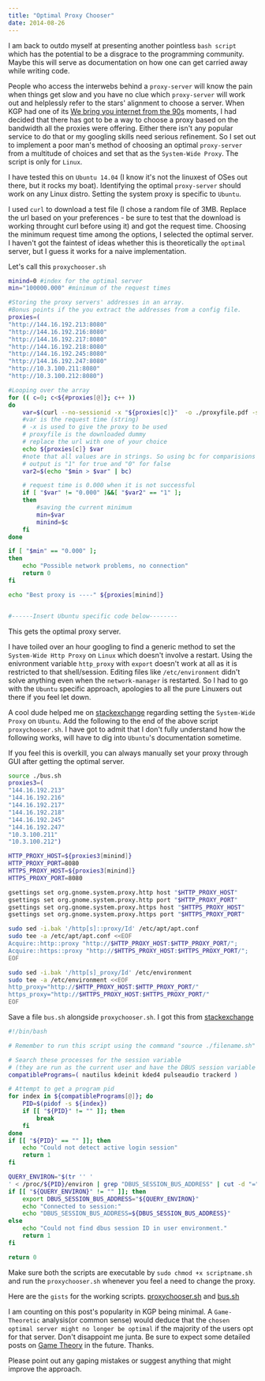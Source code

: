 ```yaml
---
title: "Optimal Proxy Chooser"
date: 2014-08-26
---
```

I am back to outdo myself at presenting another pointless `bash script` which has the potential to be a disgrace to the programming community. Maybe this will serve as documentation on how one can get carried away while writing code. 

People who access the interwebs behind a `proxy-server` will know the pain when things get slow and you have no clue which `proxy-server` will work out and helplessly refer to the stars' alignment to choose a server. When KGP had one of its [We bring you internet from the 90s](http://hotmeme.net/media/i/d/6/r0W-how-cable-companies-think.jpg) moments, I had decided that there has got to be a way to choose a proxy based on the bandwidth all the proxies were offering. Either there isn't any popular service to do that or my googling skills need serious refinement. So I set out to implement a poor man's method of choosing an optimal `proxy-server` from a multitude of choices and set that as the `System-Wide Proxy`. The script is only for `Linux`.

I have tested this on `Ubuntu 14.04` (I know it's not the linuxest of OSes out there, but it rocks my boat). Identifying the optimal `proxy-server` should work on any Linux distro. Setting the system proxy is specific to `Ubuntu`. 


I used `curl` to download a test file (I chose a random file of 3MB. Replace the url based on your preferences - be sure to test that the download is working throught curl before using it) and got the request time. Choosing the minimum request time among the options, I selected the optimal server. I haven't got the faintest of ideas whether this is theoretically the `optimal` server, but I guess it works for a naive implementation.

Let's call this `proxychooser.sh`
```bash
minind=0 #index for the optimal server
min="100000.000" #minimum of the request times

#Storing the proxy servers' addresses in an array.
#Bonus points if the you extract the addresses from a config file.
proxies=(
"http://144.16.192.213:8080"
"http://144.16.192.216:8080"
"http://144.16.192.217:8080"
"http://144.16.192.218:8080"
"http://144.16.192.245:8080"
"http://144.16.192.247:8080"
"http://10.3.100.211:8080"
"http://10.3.100.212:8080")

#Looping over the array
for (( c=0; c<${#proxies[@]}; c++ ))
do
	var=$(curl --no-sessionid -x "${proxies[c]}"  -o ./proxyfile.pdf -s -w %{time_total}\n http://www.cred.be/download/download.php?file=sites/default/files/CredCrunch15.pdf)
	#var is the request time (string)
    # -x is used to give the proxy to be used
    # proxyfile is the downloaded dummy
    # replace the url with one of your choice
	echo ${proxies[c]} $var
	#note that all values are in strings. So using bc for comparisions
	# output is "1" for true and "0" for false
	var2=$(echo "$min > $var" | bc)

	# request time is 0.000 when it is not successful
	if [ "$var" != "0.000" ]&&[ "$var2" == "1" ];
	then
		#saving the current minimum
		min=$var
		minind=$c
	fi
done

if [ "$min" == "0.000" ];
then
	echo "Possible network problems, no connection"
	return 0
fi

echo "Best proxy is ----" ${proxies[minind]}


#------Insert Ubuntu specific code below--------


```
This gets the optimal proxy server.

I have toiled over an hour googling to find a generic method to set the `System-Wide Http Proxy` on `Linux` which doesn't involve a restart. Using the enivronment variable `http_proxy` with `export` doesn't work at all as it is restricted to that shell/session. Editing files like `/etc/environment` didn't solve anything even when the `network-manager` is restarted. So I had to go with the `Ubuntu` specific approach, apologies to all the pure Linuxers out there if you feel let down. 

A cool dude helped me  on [stackexchange](http://unix.stackexchange.com/questions/152260/set-ubuntu-system-proxy-settings-without-restart-from-commandline) regarding setting the `System-Wide Proxy` on `Ubuntu`. Add the following to the end of the above script `proxychooser.sh`. I have got to admit that I don't fully understand how the following works, will have to dig into `Ubuntu`'s documentation sometime.

If you feel this is overkill, you can always manually set your proxy through GUI after getting the optimal server.

```bash
source ./bus.sh
proxies3=(
"144.16.192.213"
"144.16.192.216"
"144.16.192.217"
"144.16.192.218"
"144.16.192.245"
"144.16.192.247"
"10.3.100.211"
"10.3.100.212")

HTTP_PROXY_HOST=${proxies3[minind]}
HTTP_PROXY_PORT=8080
HTTPS_PROXY_HOST=${proxies3[minind]}
HTTPS_PROXY_PORT=8080

gsettings set org.gnome.system.proxy.http host "$HTTP_PROXY_HOST"
gsettings set org.gnome.system.proxy.http port "$HTTP_PROXY_PORT"
gsettings set org.gnome.system.proxy.https host "$HTTPS_PROXY_HOST"
gsettings set org.gnome.system.proxy.https port "$HTTPS_PROXY_PORT"

sudo sed -i.bak '/http[s]::proxy/Id' /etc/apt/apt.conf
sudo tee -a /etc/apt/apt.conf <<EOF
Acquire::http::proxy "http://$HTTP_PROXY_HOST:$HTTP_PROXY_PORT/";
Acquire::https::proxy "http://$HTTPS_PROXY_HOST:$HTTPS_PROXY_PORT/";
EOF

sudo sed -i.bak '/http[s]_proxy/Id' /etc/environment
sudo tee -a /etc/environment <<EOF
http_proxy="http://$HTTP_PROXY_HOST:$HTTP_PROXY_PORT/"
https_proxy="http://$HTTPS_PROXY_HOST:$HTTPS_PROXY_PORT/"
EOF
```

Save a file `bus.sh` alongside `proxychooser.sh`. I got this from [stackexchange](http://askubuntu.com/questions/457016/how-to-change-gsettings-via-remote-shell)

```bash
#!/bin/bash

# Remember to run this script using the command "source ./filename.sh"

# Search these processes for the session variable 
# (they are run as the current user and have the DBUS session variable set)
compatiblePrograms=( nautilus kdeinit kded4 pulseaudio trackerd )

# Attempt to get a program pid
for index in ${compatiblePrograms[@]}; do
    PID=$(pidof -s ${index})
    if [[ "${PID}" != "" ]]; then
        break
    fi
done
if [[ "${PID}" == "" ]]; then
    echo "Could not detect active login session"
    return 1
fi

QUERY_ENVIRON="$(tr ' ' '
' < /proc/${PID}/environ | grep "DBUS_SESSION_BUS_ADDRESS" | cut -d "=" -f 2-)"
if [[ "${QUERY_ENVIRON}" != "" ]]; then
    export DBUS_SESSION_BUS_ADDRESS="${QUERY_ENVIRON}"
    echo "Connected to session:"
    echo "DBUS_SESSION_BUS_ADDRESS=${DBUS_SESSION_BUS_ADDRESS}"
else
    echo "Could not find dbus session ID in user environment."
    return 1
fi

return 0
```

Make sure both the scripts are executable by `sudo chmod +x scriptname.sh` and run the `proxychooser.sh` whenever you feel a need to change the proxy.

Here are the `gists` for the working scripts. [proxychooser.sh](https://gist.github.com/ma08/94020d6f960378122779) and [bus.sh](https://gist.github.com/ma08/2d5126421ca3b288ff43)

I am counting on this post's popularity in KGP being minimal. A `Game-Theoretic` analysis(or common sense) would deduce that the `chosen optimal server might no longer be optimal` if the majority of the users opt for that server. Don't disappoint me junta. Be sure to expect some detailed posts on [Game Theory](http://en.wikipedia.org/wiki/Game_theory) in the future. Thanks.

Please point out any gaping mistakes or suggest anything that might improve the approach.

